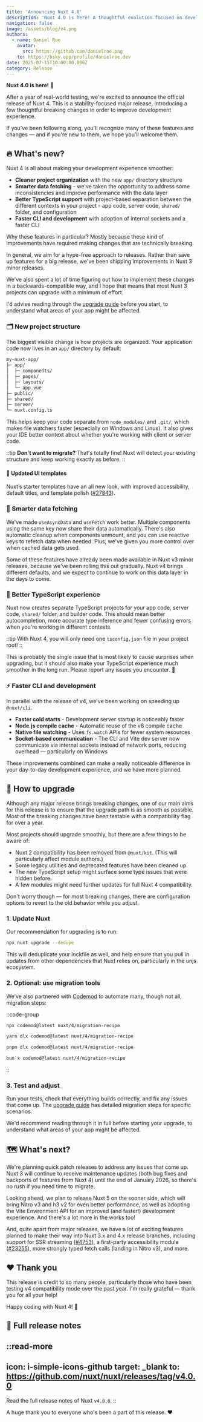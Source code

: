 ```yaml
---
title: 'Announcing Nuxt 4.0'
description: 'Nuxt 4.0 is here! A thoughtful evolution focused on developer experience, with better project organization, smarter data fetching, and improved type safety.'
navigation: false
image: /assets/blog/v4.png
authors:
  - name: Daniel Roe
    avatar:
      src: https://github.com/danielroe.png
    to: https://bsky.app/profile/danielroe.dev
date: 2025-07-15T10:00:00.000Z
category: Release
---
```


**Nuxt 4.0 is here!** 🎉

After a year of real-world testing, we're excited to announce the official release of Nuxt 4. This is a stability-focused major release, introducing a few thoughtful breaking changes in order to improve development experience.

If you've been following along, you'll recognize many of these features and changes &mdash; and if you're new to them, we hope you'll welcome them.

## 🔥 What's new?

Nuxt 4 is all about making your development experience smoother:

- **Cleaner project organization** with the new `app/` directory structure
- **Smarter data fetching** - we've taken the opportunity to address some inconsistencies and improve performance with the data layer
- **Better TypeScript support** with project-based separation between the different contexts in your project - app code, server code, `shared/` folder, and configuration
- **Faster CLI and development** with adoption of internal sockets and a faster CLI

Why these features in particular? Mostly because these kind of improvements have required making changes that are technically breaking.

In general, we aim for a hype-free approach to releases. Rather than save up features for a big release, we've been shipping improvements in Nuxt 3 minor releases.

We've also spent a lot of time figuring out how to implement these changes in a backwards-compatible way, and I hope that means that most Nuxt 3 projects can upgrade with a minimum of effort.

I'd advise reading through the [upgrade guide](/docs/getting-started/upgrade) before you start, to understand what areas of your app might be affected.

### 🗂️ New project structure

The biggest visible change is how projects are organized. Your application code now lives in an `app/` directory by default:

```bash
my-nuxt-app/
├─ app/
│  ├─ components/
│  ├─ pages/
│  ├─ layouts/
│  └─ app.vue
├─ public/
├─ shared/
├─ server/
└─ nuxt.config.ts
```

This helps keep your code separate from `node_modules/` and `.git/`, which makes file watchers faster (especially on Windows and Linux). It also gives your IDE better context about whether you're working with client or server code.

::tip
**Don't want to migrate?** That's totally fine! Nuxt will detect your existing structure and keep working exactly as before.
::

#### 🎨 Updated UI templates

Nuxt’s starter templates have an all new look, with improved accessibility, default titles, and template polish ([#27843](https://github.com/nuxt/nuxt/pull/27843)).

### 🔄 Smarter data fetching

We've made `useAsyncData` and `useFetch` work better. Multiple components using the same key now share their data automatically. There's also automatic cleanup when components unmount, and you can use reactive keys to refetch data when needed. Plus, we've given you more control over when cached data gets used.

Some of these features have already been made available in Nuxt v3 minor releases, because we've been rolling this out gradually. Nuxt v4 brings different defaults, and we expect to continue to work on this data layer in the days to come.

### 🔧 Better TypeScript experience

Nuxt now creates separate TypeScript projects for your app code, server code, `shared/` folder, and builder code. This should mean better autocompletion, more accurate type inference and fewer confusing errors when you're working in different contexts.

::tip
With Nuxt 4, you will only need one `tsconfig.json` file in your project root!
::

This is probably the single issue that is most likely to cause surprises when upgrading, but it should also make your TypeScript experience much smoother in the long run. Please report any issues you encounter. 🙏

### ⚡ Faster CLI and development

In parallel with the release of v4, we've been working on speeding up `@nuxt/cli`.

- **Faster cold starts** - Development server startup is noticeably faster
- **Node.js compile cache** - Automatic reuse of the v8 compile cache
- **Native file watching** - Uses `fs.watch` APIs for fewer system resources
- **Socket-based communication** - The CLI and Vite dev server now communicate via internal sockets instead of network ports, reducing overhead &mdash; particularly on Windows

These improvements combined can make a really noticeable difference in your day-to-day development experience, and we have more planned.

## 🚀 How to upgrade

Although any major release brings breaking changes, one of our main aims for this release is to ensure that the upgrade path is as smooth as possible. Most of the breaking changes have been testable with a compatibility flag for over a year.

Most projects should upgrade smoothly, but there are a few things to be aware of:

- Nuxt 2 compatibility has been removed from `@nuxt/kit`. (This will particularly affect module authors.)
- Some legacy utilities and deprecated features have been cleaned up.
- The new TypeScript setup might surface some type issues that were hidden before.
- A few modules might need further updates for full Nuxt 4 compatibility.

Don't worry though &mdash; for most breaking changes, there are configuration options to revert to the old behavior while you adjust.

### 1. Update Nuxt

Our recommendation for upgrading is to run:

```sh
npx nuxt upgrade --dedupe
```

This will deduplicate your lockfile as well, and help ensure that you pull in updates from other dependencies that Nuxt relies on, particularly in the unjs ecosystem.

### 2. Optional: use migration tools

We’ve also partnered with [Codemod](https://github.com/codemod-com/codemod) to automate many, though not all, migration steps:

::code-group

```bash [npm]
npx codemod@latest nuxt/4/migration-recipe
```

```bash [yarn]
yarn dlx codemod@latest nuxt/4/migration-recipe
```

```bash [pnpm]
pnpm dlx codemod@latest nuxt/4/migration-recipe
```

```bash [bun]
bun x codemod@latest nuxt/4/migration-recipe
```

::

### 3. Test and adjust

Run your tests, check that everything builds correctly, and fix any issues that come up. The [upgrade guide](/docs/getting-started/upgrade) has detailed migration steps for specific scenarios.

We'd recommend reading through it in full before starting your upgrade, to understand what areas of your app might be affected.

## 🗺️ What's next?

We're planning quick patch releases to address any issues that come up. Nuxt 3 will continue to receive maintenance updates (both bug fixes and backports of features from Nuxt 4) until the end of January 2026, so there's no rush if you need time to migrate.

Looking ahead, we plan to release Nuxt 5 on the sooner side, which will bring Nitro v3 and h3 v2 for even better performance, as well as adopting the Vite Environment API for an improved (and faster!) development experience. And there's a lot more in the works too!

And, quite apart from major releases, we have a lot of exciting features planned to make their way into Nuxt 3.x and 4.x release branches, including support for SSR streaming ([#4753](https://github.com/nuxt/nuxt/issues/4753)), a first-party accessibility module ([#23255](https://github.com/nuxt/nuxt/issues/23255)), more strongly typed fetch calls (landing in Nitro v3), and more.

## ❤️ Thank you

This release is credit to so many people, particularly those who have been testing v4 compatibility mode over the past year. I'm really grateful &mdash; thank you for all your help!

Happy coding with Nuxt 4! 🚀

## 📑 Full release notes

::read-more
---
icon: i-simple-icons-github
target: _blank
to: https://github.com/nuxt/nuxt/releases/tag/v4.0.0
---
Read the full release notes of Nuxt `v4.0.0`.
::

A huge thank you to everyone who's been a part of this release. ❤️
